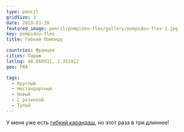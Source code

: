 ```yaml
---
type: pencil
gridSize: 3
date: 2019-03-30
featured_image: pencil/pompidou-flex/gallery/pompidou-flex-1.jpg
key: pompidou-flex
title: Гибкий Помпиду

countries: Франция
cities: Париж
latlng: 48.860931, 2.351912
geo: FRA

tags:
  - Круглый
  - Нестандартный
  - Новый
  - С резинкой
  - Тупой
---
```


У меня уже есть [гибкий карандаш](?display=chinaflex), но этот раза в три длиннее!
